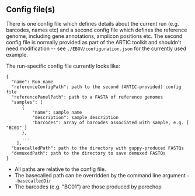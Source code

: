 
## Config file(s)
There is one config file which defines details about the current run (e.g. barcodes, names etc) and a second config file which defines the reference genome, including gene annotations, amplicon positions etc.
The second config file is normally provided as part of the ARTIC toolkit and shouldn't need modification -- see `./EBOV/configuration.json` for the currently used example.

The run-specific config file currently looks like:
```
{
  "name": Run name
  "referenceConfigPath": path to the second (ARTIC-provided) config file
  "referencePanelPath": path to a FASTA of reference genomes
  "samples": [
      {
          "name": sample name
          "description": sample description
          "barcodes": array of barcodes associated with sample, e.g. [ "BC01" ]
      },
      ...
    ],
  "basecalledPath": path to the directory with guppy-produced FASTQs
  "demuxedPath": path to the directory to save demuxed FASTQs
}
```

* All paths are relative to the config file.
* The basecalled path can be overridden by the command line argument `--basecalledDir`
* The barcodes (e.g. "BC01") are those produced by porechop

